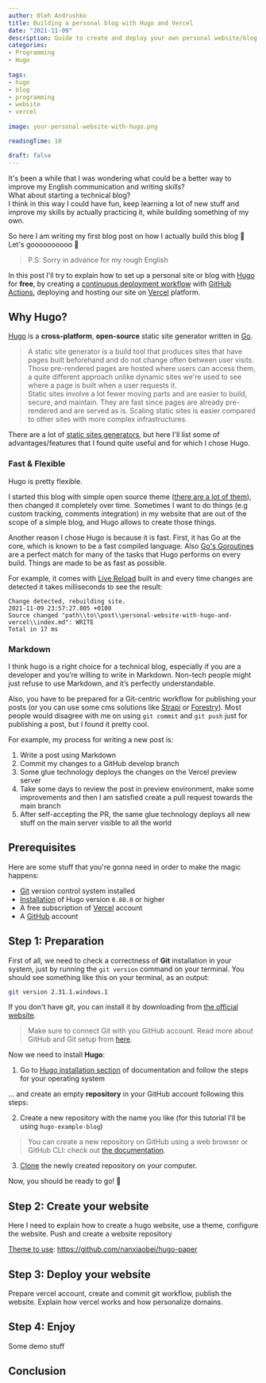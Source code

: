 ```yaml
---
author: Oleh Andrushko
title: Building a personal blog with Hugo and Vercel
date: "2021-11-09"
description: Guide to create and deploy your own personal website/blog with Hugo
categories: 
- Programming
- Hugo
  
tags: 
- hugo
- blog
- programming
- website
- vercel
  
image: your-personal-website-with-hugo.png

readingTime: 10

draft: false
---
```


It's been a while that I was wondering what could be a better way to improve my English communication and writing skills? <br>
What about starting a technical blog? <br>
I think in this way I could have fun, keep learning a lot of new stuff and improve my skills by actually practicing it, while building something of my own.<br>

So here I am writing my first blog post on how I actually build this blog 🙂 Let's goooooooooo 💪 <br>
> P.S: Sorry in advance for my rough English

In this post I'll try to explain how to set up a personal site or blog with [Hugo](https://gohugo.io/) for **free**, by creating a [continuous deployment workflow](https://en.wikipedia.org/wiki/Continuous_deployment) with [GitHub Actions](https://github.com/features/actions), deploying and hosting our site on [Vercel](https://vercel.com) platform.

## Why Hugo?

[Hugo](https://gohugo.io/) is a **cross-platform**, **open-source** static site generator written in [Go](https://golang.org/).

> A static site generator is a build tool that produces sites that have pages built beforehand and do not change often between user visits. 
Those pre-rendered pages are hosted where users can access them, a quite different approach unlike dynamic sites we're used to see where a page is built when a user requests it. <br>
Static sites involve a lot fewer moving parts and are easier to build, secure, and maintain. They are fast since pages are already pre-rendered and are served as is. Scaling static sites is easier compared to other sites with more complex infrastructures.

There are a lot of [static sites generators](https://jamstack.org/generators), but here I'll list some of advantages/features that I found quite useful and for which I chose Hugo.

### Fast & Flexible
Hugo is pretty flexible. 

I started this blog with simple open source theme ([there are a lot of them](https://themes.gohugo.io/)), then changed it completely over time. 
Sometimes I want to do things (e.g custom tracking, comments integration) in my website that are out of the scope of a simple blog, and Hugo allows to create those things.

Another reason I chose Hugo is because it is fast. 
First, it has Go at the core, which is known to be a fast compiled language. Also [Go's Goroutines](https://golangbot.com/goroutines/) are a perfect match for many of the tasks that Hugo performs on every build. Things are made to be as fast as possible. 

For example, it comes with [Live Reload](https://gohugo.io/getting-started/usage/#livereload) built in and every time changes are detected it takes milliseconds to see the result:
```shell
Change detected, rebuilding site.
2021-11-09 23:57:27.805 +0100
Source changed "path\\to\\post\\personal-website-with-hugo-and-vercel\\index.md": WRITE
Total in 17 ms
```

### Markdown
I think hugo is a right choice for a technical blog, especially if you are a developer and you’re willing to write in Markdown. Non-tech people might just refuse to use Markdown, and it’s perfectly understandable.

Also, you have to be prepared for a Git-centric workflow for publishing your posts (or you can use some cms solutions like [Strapi](https://strapi.io/integrations/hugo-cms) or [Forestry](https://forestry.io/)). Most people would disagree with me on using `git commit` and `git push` just for publishing a post, but I found it pretty cool.

For example, my process for writing a new post is:

1. Write a post using Markdown
2. Commit my changes to a GitHub develop branch
3. Some glue technology deploys the changes on the Vercel preview server
4. Take some days to review the post in preview environment, make some improvements and then I am satisfied create a pull request towards the main branch
5. After self-accepting the PR, the same glue technology deploys all new stuff on the main server visible to all the world

## Prerequisites

Here are some stuff that you're gonna need in order to make the magic happens:
- [Git](https://git-scm.com/) version control system installed
- [Installation](https://gohugo.io/getting-started/installing/) of Hugo version `0.80.0` or higher
- A free subscription of [Vercel](https://vercel.com/signup) account
- A [GitHub](https://github.com/signup) account

## Step 1: Preparation

First of all, we need to check a correctness of **Git** installation in your system, just by running the `git version` command on your terminal.
You should see something like this on your terminal, as an output:
```bash
git version 2.31.1.windows.1
```
If you don't have git, you can install it by downloading from [the official website](https://git-scm.com/).

> Make sure to connect Git with you GitHub account. Read more about GitHub and Git setup from [here](https://docs.github.com/en/get-started/quickstart/set-up-git).

Now we need to install **Hugo**:

1) Go to [Hugo installation section](https://gohugo.io/getting-started/installing/) of documentation and follow the steps for your operating system

... and create an empty **repository** in your GitHub account following this steps:

2) Create a new repository with the name you like (for this tutorial I'll be using `hugo-example-blog`)
> You can create a new repository on GitHub using a web browser or GitHub CLI: check out [the documentation](https://docs.github.com/en/get-started/quickstart/create-a-repo).

3) [Clone](https://docs.github.com/en/repositories/creating-and-managing-repositories/cloning-a-repository) the newly created repository on your computer.

Now, you should be ready to go! 🎉
## Step 2: Create your website

Here I need to explain how to create a hugo website, use a theme, configure the website.
Push and create a website repository

[Theme to use](https://themes.gohugo.io/themes/hugo-paper/): https://github.com/nanxiaobei/hugo-paper

## Step 3: Deploy your website

Prepare vercel account, create and commit git workflow, publish the website.
Explain how vercel works and how personalize domains.

## Step 4: Enjoy

Some demo stuff

## Conclusion
